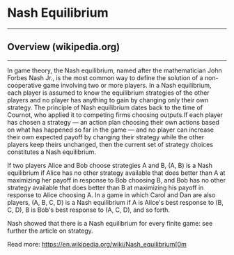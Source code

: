 # Nash Equilibrium
---

## Overview (wikipedia.org)
---

In game theory, the Nash equilibrium, named after the mathematician John Forbes Nash Jr., is the most common way to define the solution of a non-cooperative game involving two or more players. In a Nash equilibrium, each player is assumed to know the equilibrium strategies of the other players and no player has anything to gain by changing only their own strategy. The principle of Nash equilibrium dates back to the time of Cournot, who applied it to competing firms choosing outputs.If each player has chosen a strategy — an action plan choosing their own actions based on what has happened so far in the game — and no player can increase their own expected payoff by changing their strategy while the other players keep theirs unchanged, then the current set of strategy choices constitutes a Nash equilibrium.

If two players Alice and Bob choose strategies A and B, (A, B) is a Nash equilibrium if Alice has no other strategy available that does better than A at maximizing her payoff in response to Bob choosing B, and Bob has no other strategy available that does better than B at maximizing his payoff in response to Alice choosing A. In a game in which Carol and Dan are also players, (A, B, C, D) is a Nash equilibrium if A is Alice's best response to (B, C, D), B is Bob's best response to (A, C, D), and so forth.

Nash showed that there is a Nash equilibrium for every finite game: see further the article on strategy.

Read more: https://en.wikipedia.org/wiki/Nash_equilibrium[0m

